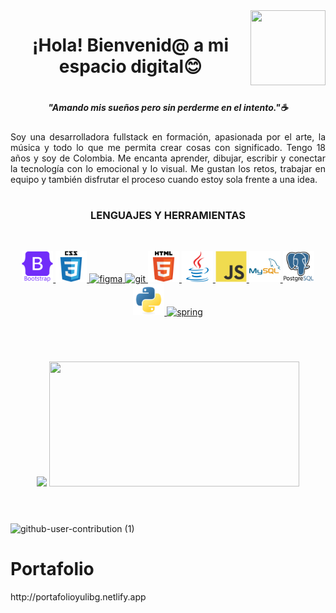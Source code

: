 <img align='right'  src='https://user-images.githubusercontent.com/5713670/87202985-820dcb80-c2b6-11ea-9f56-7ec461c497c3.gif' width='120' height='120'>

<h1 align="center"> ¡Hola! Bienvenid@ a mi espacio digital😊 </h1>

#
<h5 align="center">"Amando mis sueños pero sin perderme en el intento."☕</h5>
<p align="justify" >
Soy una desarrolladora fullstack en formación, apasionada por el arte, la música y todo lo que me permita crear cosas con significado. 
Tengo 18 años y soy de Colombia. Me encanta aprender, dibujar, escribir y conectar la tecnología con lo emocional y lo visual. Me gustan los retos, trabajar en equipo y 
también disfrutar el proceso cuando estoy sola frente a una idea.
</p>


#
<h3 align="center" > LENGUAJES Y HERRAMIENTAS </h3>

<br>
<p align="center" gap="10"> <a href="https://getbootstrap.com" target="_blank" rel="noreferrer"> <img src="https://raw.githubusercontent.com/devicons/devicon/master/icons/bootstrap/bootstrap-plain-wordmark.svg" alt="bootstrap" width="50" height="50"/> </a> <a href="https://www.w3schools.com/css/" target="_blank" rel="noreferrer"> <img src="https://raw.githubusercontent.com/devicons/devicon/master/icons/css3/css3-original-wordmark.svg" alt="css3" width="50" height="50"/> </a> <a href="https://www.figma.com/" target="_blank" rel="noreferrer"> <img src="https://www.vectorlogo.zone/logos/figma/figma-icon.svg" alt="figma" width="50" height="50"/> </a> <a href="https://git-scm.com/" target="_blank" rel="noreferrer"> <img src="https://www.vectorlogo.zone/logos/git-scm/git-scm-icon.svg" alt="git" width="50" height="50"/> </a> <a href="https://www.w3.org/html/" target="_blank" rel="noreferrer"> <img src="https://raw.githubusercontent.com/devicons/devicon/master/icons/html5/html5-original-wordmark.svg" alt="html5" width="50" height="50"/> </a> <a href="https://www.java.com" target="_blank" rel="noreferrer"> <img src="https://raw.githubusercontent.com/devicons/devicon/master/icons/java/java-original.svg" alt="java" width="50" height="50"/> </a> <a href="https://developer.mozilla.org/en-US/docs/Web/JavaScript" target="_blank" rel="noreferrer"> <img src="https://raw.githubusercontent.com/devicons/devicon/master/icons/javascript/javascript-original.svg" alt="javascript" width="50" height="50"/> </a> <a href="https://www.mysql.com/" target="_blank" rel="noreferrer"> <img src="https://raw.githubusercontent.com/devicons/devicon/master/icons/mysql/mysql-original-wordmark.svg" alt="mysql" width="50" height="50"/> </a> <a href="https://www.postgresql.org" target="_blank" rel="noreferrer"> <img src="https://raw.githubusercontent.com/devicons/devicon/master/icons/postgresql/postgresql-original-wordmark.svg" alt="postgresql" width="50" height="50"/> </a> <a href="https://www.python.org" target="_blank" rel="noreferrer"> <img src="https://raw.githubusercontent.com/devicons/devicon/master/icons/python/python-original.svg" alt="python"width="50" height="50"/> </a> <a href="https://spring.io/" target="_blank" rel="noreferrer"> <img src="https://www.vectorlogo.zone/logos/springio/springio-icon.svg" alt="spring" width="50" height="50"/> </a> </p>

<br>

#

<div align="center" >
<picture>
  <source
    srcset="https://github-readme-stats.vercel.app/api?username=yurleyBG&show_icons=true&theme=radical"
    media="(prefers-color-scheme: dark)"
  />
  <source
    srcset="https://github-readme-stats.vercel.app/api?username=yurleyBG&show_icons=true"
    media="(prefers-color-dark: ), (prefers-color-scheme: no-preference)"
  />
  <img   src="https://github-readme-stats.vercel.app/api?username=yurleyBG&show_icons=true" />
</picture>
   <img width="400" height="200" src="https://github-readme-stats.vercel.app/api/top-langs/?username=yurleyBG&size_weight=0.0005&count_weight=0.3&layout=compact&theme=radical">
   <br>
   <img src="https://komarev.com/ghpvc/?username=yurleyBG&style=for-the-badge&color=blueviolet" alt=""/>
</div>

#


![github-user-contribution (1)](https://github.com/user-attachments/assets/65a7df97-0b41-49f1-9dc6-d5469c9283b3)



<h1> Portafolio </h1>
http://portafolioyulibg.netlify.app

